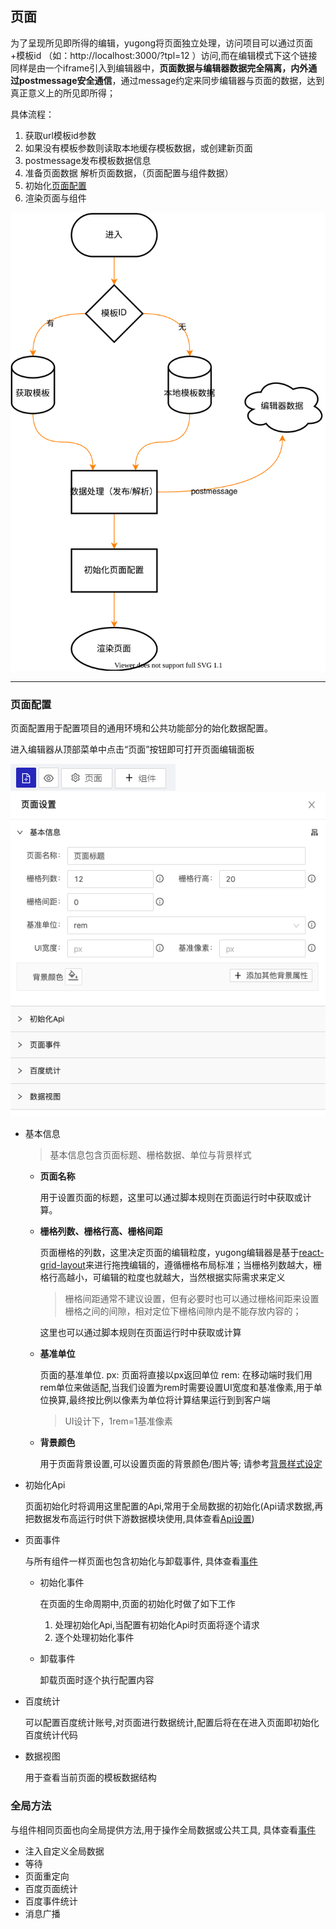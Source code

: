 ## 页面

为了呈现所见即所得的编辑，yugong将页面独立处理，访问项目可以通过页面+模板id （如：http://localhost:3000/?tpl=12  ）访问,而在编辑模式下这个链接同样是由一个iframe引入到编辑器中，**页面数据与编辑器数据完全隔离，内外通过postmessage安全通信**，通过message约定来同步编辑器与页面的数据，达到真正意义上的所见即所得；

具体流程：
1. 获取url模板id参数
2. 如果没有模板参数则读取本地缓存模板数据，或创建新页面
3. postmessage发布模板数据信息
4. 准备页面数据 解析页面数据，（页面配置与组件数据）
5. 初始化[页面配置](#页面配置)
6. 渲染页面与组件

![Minion](./page.drawio.svg)

---

### 页面配置
页面配置用于配置项目的通用环境和公共功能部分的始化数据配置。

进入编辑器从顶部菜单中点击“页面”按钮即可打开页面编辑面板

![Minion](./page.png)
<br />
![Minion](./pageset.png)

+ 基本信息
  > 基本信息包含页面标题、栅格数据、单位与背景样式
    - **页面名称** 
        
        用于设置页面的标题，这里可以通过脚本规则在页面运行时中获取或计算。

    - **栅格列数、栅格行高、栅格间距**

        页面栅格的列数，这里决定页面的编辑粒度，yugong编辑器是基于[react-grid-layout](https://github.com/react-grid-layout/react-grid-layout)来进行拖拽编辑的，遵循栅格布局标准；当栅格列数越大，栅格行高越小，可编辑的粒度也就越大，当然根据实际需求来定义
        
        > 栅格间距通常不建议设置，但有必要时也可以通过栅格间距来设置栅格之间的间隙，相对定位下栅格间隙内是不能存放内容的；
        
        这里也可以通过脚本规则在页面运行时中获取或计算

    - **基准单位**

        页面的基准单位.
        px: 页面将直接以px返回单位
        rem: 在移动端时我们用rem单位来做适配,当我们设置为rem时需要设置UI宽度和基准像素,用于单位换算,最终按比例以像素为单位将计算结果运行到到客户端

        > UI设计下，1rem=1基准像素

    - **背景颜色**
  
        用于页面背景设置,可以设置页面的背景颜色/图片等; 请参考[背景样式设定](./../styles/README.md)

 + 初始化Api

    页面初始化时将调用这里配置的Api,常用于全局数据的初始化(Api请求数据,再把数据发布高运行时供下游数据模块使用,具体查看[Api设置](./../apiConfig/README.md))

 + 页面事件

    与所有组件一样页面也包含初始化与卸载事件, 具体查看[事件](./../eventConfig/README.md)

    - 初始化事件
    
      在页面的生命周期中,页面的初始化时做了如下工作

      1. 处理初始化Api,当配置有初始化Api时页面将逐个请求
      2. 逐个处理初始化事件

    - 卸载事件

      卸载页面时逐个执行配置内容

  + 百度统计
  
      可以配置百度统计账号,对页面进行数据统计,配置后将在在进入页面即初始化百度统计代码

  + 数据视图

      用于查看当前页面的模板数据结构

### 全局方法

  与组件相同页面也向全局提供方法,用于操作全局数据或公共工具, 具体查看[事件](./../eventConfig/README.md)

  + 注入自定义全局数据
  + 等待
  + 页面重定向
  + 百度页面统计
  + 百度事件统计
  + 消息广播